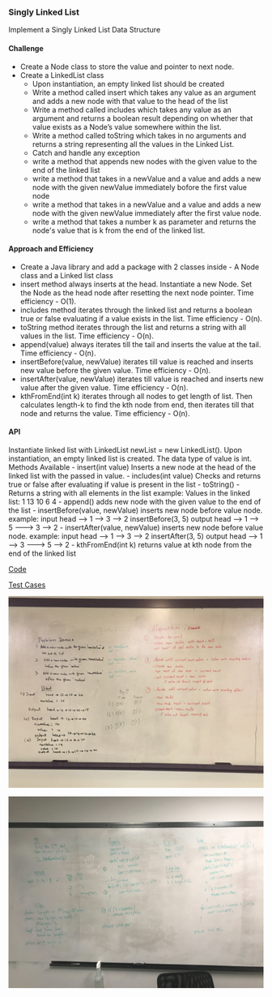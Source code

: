 ### Singly Linked List
Implement a Singly Linked List Data Structure

#### Challenge
- Create a Node class to store the value and pointer to next node.
- Create a LinkedList class 
  - Upon instantiation, an empty linked list should be created
  - Write a method called insert which takes any value as an argument and adds a new node with that value to the head of the list
  - Write a method called includes which takes any value as an argument and returns a boolean result depending on whether that value exists as a Node’s value somewhere within the list.
  - Write a method called toString which takes in no arguments and returns a string representing all the values in the Linked List.
  - Catch and handle any exception
  - write a method that appends new nodes with the given value to the end of the linked list
  - write a method that takes in a newValue and a value and adds a new node with the given newValue immediately bofore the first value node
  - write a method that takes in a newValue and a value and adds a new node with the given newValue immediately after the first value node.
  - write a method that takes a number k as parameter and returns the node's value that is k from the end of the linked list.

#### Approach and Efficiency
  - Create a Java library and add a package with 2 classes inside - A Node class and a Linked list class
  - insert method always inserts at the head. Instantiate a new Node. Set the Node as the head node after resetting the next node pointer. Time efficiency - O(1).
  - includes method iterates through the linked list and returns a boolean true or false evaluating if a value exists in the list. Time efficiency - O(n).
  - toString method iterates through the list and returns a string with all values in the list. Time efficiency - O(n).
  - append(value) always iterates till the tail and inserts the value at the tail. Time efficiency - O(n).
  - insertBefore(value, newValue) iterates till value is reached and inserts new value before the given value. Time efficiency - O(n).
  - insertAfter(value, newValue) iterates till value is reached and inserts new value after the given value. Time efficiency - O(n).
  - kthFromEnd(int k) iterates through all nodes to get length of list. Then calculates length-k to find the kth node from end, then iterates till that node and returns the value.
  Time efficiency - O(n).

#### API
  Instantiate linked list with LinkedList newList = new LinkedList(). Upon instantiation, an empty linked list is created. The data type of value is int.
  Methods Available
    - insert(int value) Inserts a new node at the head of the linked list with the passed in value.
    - includes(int value) Checks and returns true or false after evaluating if value is present in the list
    - toString() - Returns a string with all elements in the list
    example: Values in the linked list: 1 13 10 6 4
    - append() adds new node with the given value to the end of the list
    - insertBefore(value, newValue) inserts new node before value node.
    example: input head --> 1 --> 3 --> 2
             insertBefore(3, 5)
             output head --> 1 --> 5 ---> 3 --> 2
    - insertAfter(value, newValue) inserts new node before value node.
    example: input head --> 1 --> 3 --> 2
             insertAfter(3, 5)
             output head --> 1 --> 3 ---> 5 --> 2
    - kthFromEnd(int k) returns value at kth node from the end of the linked list

[Code](https://github.com/gpadmapriya/data-structures-and-algorithms/tree/master/Data_Structures/src/main/java/datastructures)

[Test Cases](https://github.com/gpadmapriya/data-structures-and-algorithms/tree/master/Data_Structures/src/test/java/datastructures)

![Linked list insertions](https://github.com/gpadmapriya/data-structures-and-algorithms/blob/master/assets/ll_insertions.JPG)

![Linked list kthFromEnd](https://github.com/gpadmapriya/data-structures-and-algorithms/blob/master/assets/ll_kth_from_end.jpg)




